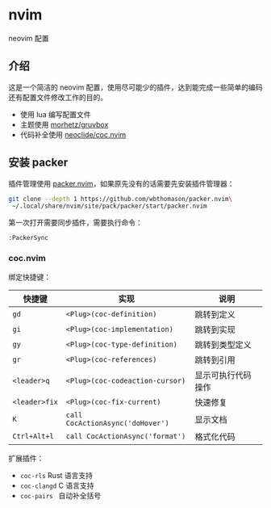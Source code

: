 # nvim

neovim 配置

## 介绍

这是一个简洁的 neovim 配置，使用尽可能少的插件，达到能完成一些简单的编码还有配置文件修改工作的目的。

- 使用 lua 编写配置文件
- 主题使用 [morhetz/gruvbox](https://github.com/morhetz/gruvbox)
- 代码补全使用 [neoclide/coc.nvim](https://github.com/neoclide/coc.nvim)

## 安装 packer

插件管理使用 [packer.nvim](https://github.com/wbthomason/packer.nvim)，如果原先没有的话需要先安装插件管理器：

```sh
git clone --depth 1 https://github.com/wbthomason/packer.nvim\
 ~/.local/share/nvim/site/pack/packer/start/packer.nvim
```

第一次打开需要同步插件，需要执行命令：

```vim
:PackerSync
```

### coc.nvim

绑定快捷键：

| 快捷键        | 实现                             | 说明               |
| ------------- | -------------------------------- | ------------------ |
| `gd`          | `<Plug>(coc-definition)`         | 跳转到定义         |
| `gi`          | `<Plug>(coc-implementation)`     | 跳转到实现         |
| `gy`          | `<Plug>(coc-type-definition)`    | 跳转到类型定义     |
| `gr`          | `<Plug>(coc-references)`         | 跳转到引用         |
| `<leader>q`   | `<Plug>(coc-codeaction-cursor)`  | 显示可执行代码操作 |
| `<leader>fix` | `<Plug>(coc-fix-current)`        | 快速修复           |
| `K`           | `call CocActionAsync('doHover')` | 显示文档           |
| `Ctrl+Alt+l`  | `call CocActionAsync('format')`  | 格式化代码         |

扩展插件：

- `coc-rls` Rust 语言支持
- `coc-clangd` C 语言支持
- `coc-pairs ` 自动补全括号
